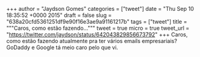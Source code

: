 
+++
author = "Jaydson Gomes"
categories = ["tweet"]
date = "Thu Sep 10 18:35:52 +0000 2015"
draft = false
slug = "638a20cfd5361251df9e90f16e3ae9a91161217b"
tags = ["tweet"]
title = """Caros, como estão fazendo..."""
tweet = true
micro = true
tweet_url = "https://twitter.com/jaydson/status/642043829856673792"
+++
Caros, como estão fazendo atualmente pra ter vários emails empresariais? GoDaddy e Google tá meio caro pelo que vi.
